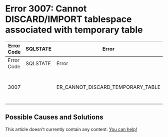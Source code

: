 
# Error 3007: Cannot DISCARD/IMPORT tablespace associated with temporary table


| Error Code | SQLSTATE | Error | Description |
| --- | --- | --- | --- |
| Error Code | SQLSTATE | Error | Description |
| 3007 |  | ER_CANNOT_DISCARD_TEMPORARY_TABLE | Cannot DISCARD/IMPORT tablespace associated with temporary table |




## Possible Causes and Solutions


This article doesn't currently contain any content. [You can help!](/en/writing-and-editing-knowledge-base-articles/)

